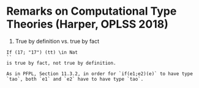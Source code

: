 # Remarks on Computational Type Theories (Harper, OPLSS 2018)

1. True by definition vs. true by fact

```
If (17; "17") (tt) \in Nat
`` 
is true by fact, not true by definition. 

As in PFPL, Section 11.3.2, in order for `if(e1;e2)(e)` to have type `tao`, both `e1` and `e2` have to have type `tao`. 
